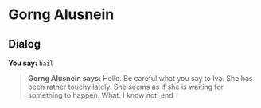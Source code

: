 # Gorng Alusnein
## Dialog

**You say:** `hail`



>**Gorng Alusnein says:** Hello.  Be careful what you say to Iva.  She has been rather touchy lately.  She seems as if she is waiting for something to happen.  What. I know not.
end





